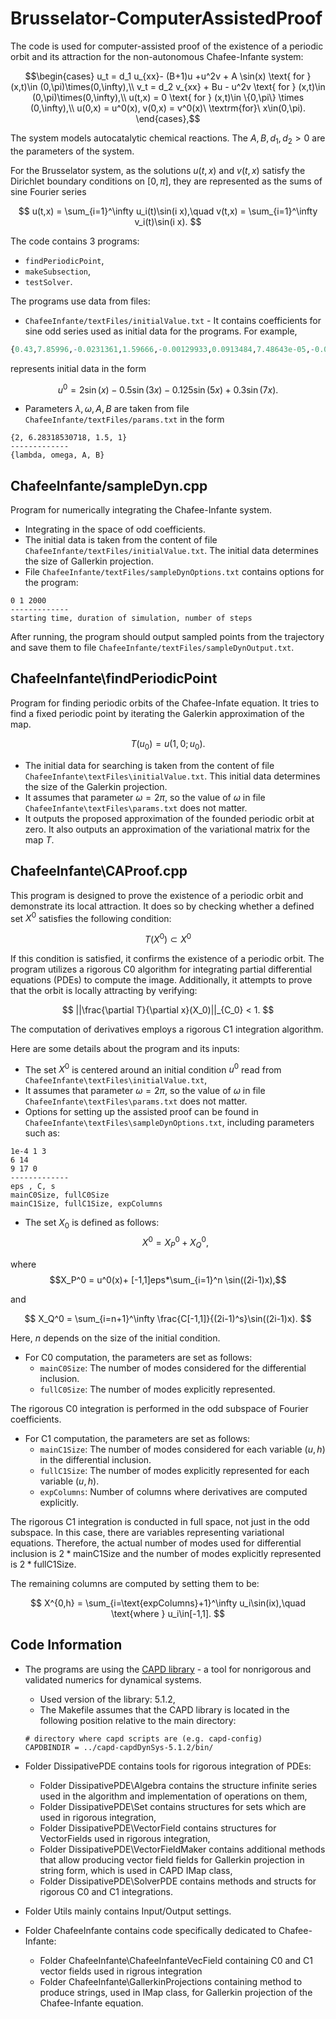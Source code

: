 # Brusselator-ComputerAssistedProof

The code is used for computer-assisted proof of the existence of a periodic orbit and its attraction for the non-autonomous Chafee-Infante system:

$$\begin{cases}
 u_t = d_1  u_{xx}- (B+1)u +u^2v + A \sin(x)   \text{ for } (x,t)\in (0,\pi)\times(0,\infty),\\
 v_t = d_2 v_{xx} + Bu - u^2v    \text{ for } (x,t)\in (0,\pi)\times(0,\infty),\\
u(t,x) = 0 \text{ for }  (x,t)\in \{0,\pi\} \times (0,\infty),\\
u(0,x) = u^0(x), v(0,x) = v^0(x)\ \textrm{for}\ x\in(0,\pi).
\end{cases},$$

The system models autocatalytic chemical reactions. The  $A,B,d_1,d_2>0$ are the parameters of the system.

For the Brusselator system, as the solutions $u(t,x)$ and $v(t,x)$ satisfy the Dirichlet boundary conditions on $[0,\pi]$, they are represented as the sums of sine Fourier series

$$
u(t,x) = \sum_{i=1}^\infty u_i(t)\sin(i x),\quad
v(t,x) = \sum_{i=1}^\infty v_i(t)\sin(i x).
$$

The code contains 3 programs:

- `findPeriodicPoint`,
- `makeSubsection`,
- `testSolver`.

The programs use data from files:
- `ChafeeInfante/textFiles/initialValue.txt` - It contains coefficients for sine odd series used as initial data for the programs. For example,

```r
{0.43,7.85996,-0.0231361,1.59666,-0.00129933,0.0913484,7.48643e-05,-0.0041776}   
```

represents initial data in the form

$$
u^0 = 2\sin(x) - 0.5\sin(3x) - 0.125\sin(5x) + 0.3\sin(7x).
$$

- Parameters ${\lambda,\omega,A,B}$ are taken from file `ChafeeInfante/textFiles/params.txt` in the form 

```
{2, 6.28318530718, 1.5, 1}
-------------
{lambda, omega, A, B}
```

## ChafeeInfante/sampleDyn.cpp

Program for numerically integrating the Chafee-Infante system. 

- Integrating in the space of odd coefficients.
- The initial data is taken from the content of file `ChafeeInfante/textFiles/initialValue.txt`. The initial data determines the size of Gallerkin projection.
- File `ChafeeInfante/textFiles/sampleDynOptions.txt` contains options for the program:

```
0 1 2000
-------------
starting time, duration of simulation, number of steps
```

After running, the program should output sampled points from the trajectory and save them to file `ChafeeInfante/textFiles/sampleDynOutput.txt`.

## ChafeeInfante\findPeriodicPoint

Program for finding periodic orbits of the Chafee-Infate equation. It tries to find a fixed periodic point by iterating the Galerkin approximation of the map.

$$
T(u_0) = u(1,0;u_0).
$$

- The initial data for searching is taken from the content of file `ChafeeInfante\textFiles\initialValue.txt`. This initial data determines the size of the Galerkin projection.
- It assumes that parameter $\omega = 2\pi$, so the value of $\omega$ in file `ChafeeInfante\textFiles\params.txt` does not matter.
- It outputs the proposed approximation of the founded periodic orbit at zero. It also outputs an approximation of the variational matrix for the map $T$.


## ChafeeInfante\CAProof.cpp

This program is designed to prove the existence of a periodic orbit and demonstrate its local attraction. It does so by checking whether a defined set $X^0$ satisfies the following condition:

$$ T(X^0) \subset X^0 $$

If this condition is satisfied, it confirms the existence of a periodic orbit. The program utilizes a rigorous C0 algorithm for integrating partial differential equations (PDEs) to compute the image. Additionally, it attempts to prove that the orbit is locally attracting by verifying:

$$
||\frac{\partial T}{\partial x}(X_0)||_{C_0} < 1.
$$

The computation of derivatives employs a rigorous C1 integration algorithm.

Here are some details about the program and its inputs:

- The set $X^0$ is centered around an initial condition $u^0$ read from `ChafeeInfante\textFiles\initialValue.txt`,
- It assumes that parameter $\omega = 2\pi$, so the value of $\omega$ in file `ChafeeInfante\textFiles\params.txt` does not matter.
- Options for setting up the assisted proof can be found in `ChafeeInfante\textFiles\sampleDynOptions.txt`, including parameters such as:
```
1e-4 1 3 
6 14
9 17 0
-------------
eps , C, s
mainC0Size, fullC0Size
mainC1Size, fullC1Size, expColumns

```
- The set $X_0$ is defined as follows:
   $$X^0 = X_P^0 + X_Q^0,$$
  
where
$$X_P^0 = u^0(x)+ [-1,1]eps*\sum_{i=1}^n \sin((2i-1)x),$$

and

$$
    X_Q^0 = \sum_{i=n+1}^\infty \frac{C[-1,1]}{(2i-1)^s}\sin((2i-1)x).
$$

Here, $n$ depends on the size of the initial condition.

- For C0 computation, the parameters are set as follows:
   - `mainC0Size`: The number of modes considered for the differential inclusion.
   - `fullC0Size`: The number of modes explicitly represented.
   
The rigorous C0 integration is performed in the odd subspace of Fourier coefficients.

- For C1 computation, the parameters are set as follows:
   - `mainC1Size`: The number of modes considered for each variable $(u,h)$ in the differential inclusion.
   - `fullC1Size`: The number of modes explicitly represented for each variable $(u,h)$.
   - `expColumns`: Number of columns where derivatives are computed explicitly.

The rigorous C1 integration is conducted in full space, not just in the odd subspace. In this case, there are variables representing variational equations. Therefore, the actual number of modes used for differential inclusion is $2 * \text{mainC1Size}$ and the number of modes explicitly represented is $2 * \text{fullC1Size}$.

The remaining columns are computed by setting them to be:

$$
    X^{0,h} = \sum_{i=\text{expColumns}+1}^\infty u_i\sin(ix),\quad \text{where } u_i\in[-1,1].
$$

## Code Information

- The programs are using the [CAPD library](http://capd.ii.uj.edu.pl/index.php) - a tool for nonrigorous and validated numerics for dynamical systems.
  - Used version of the library: 5.1.2,
  - The Makefile assumes that the CAPD library is located in the following position relative to the main directory:
   ```
   # directory where capd scripts are (e.g. capd-config)
   CAPDBINDIR = ../capd-capdDynSys-5.1.2/bin/
   
   ```

- Folder DissipativePDE contains tools for rigorous integration of PDEs:
  - Folder DissipativePDE\Algebra contains the structure infinite series used in the algorithm and implementation of operations on them,
  - Folder DissipativePDE\Set contains structures for sets which are used in rigorous integration,
  - Folder DissipativePDE\VectorField contains structures for VectorFields used in rigorous integration,
  - Folder DissipativePDE\VectorFieldMaker contains additional methods that allow producing vector field fields for Gallerkin projection in string form, which is used in CAPD IMap class,
  - Folder DissipativePDE\SolverPDE contains methods and structs for rigorous C0 and C1 integrations.

- Folder Utils mainly contains Input/Output settings.

- Folder ChafeeInfante contains code specifically dedicated to Chafee-Infante:
   - Folder ChafeeInfante\ChafeeInfanteVecField containing C0 and C1 vector fields used in rigrous integration
   - Folder ChafeeInfante\GallerkinProjections containing method to produce strings, used in IMap class, for Gallerkin projection of the Chafee-Infante equation.





  



